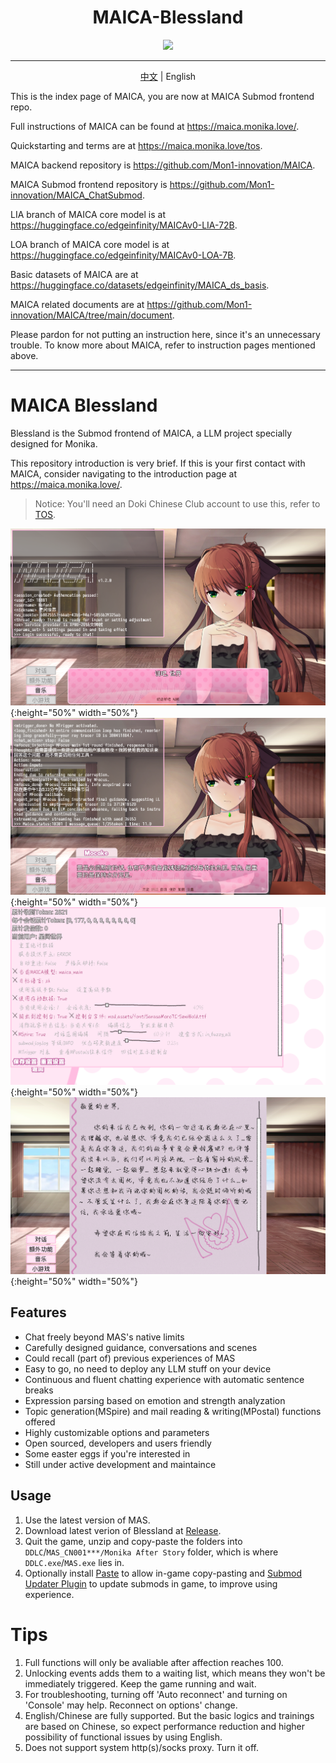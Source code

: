 <h1 align="center">MAICA-Blessland</h1>
<div align="center">
<img src="https://maica.monika.love/assets/maica-text-finish-p.png" width=150>
</div>

***

<p align="center"><a href="/README.md">中文</a> | English</p>

This is the index page of MAICA, you are now at MAICA Submod frontend repo.

Full instructions of MAICA can be found at https://maica.monika.love/.

Quickstarting and terms are at https://maica.monika.love/tos.

MAICA backend repository is https://github.com/Mon1-innovation/MAICA.

MAICA Submod frontend repository is https://github.com/Mon1-innovation/MAICA_ChatSubmod.

LIA branch of MAICA core model is at https://huggingface.co/edgeinfinity/MAICAv0-LIA-72B.

LOA branch of MAICA core model is at https://huggingface.co/edgeinfinity/MAICAv0-LOA-7B.

Basic datasets of MAICA are at https://huggingface.co/datasets/edgeinfinity/MAICA_ds_basis.

MAICA related documents are at https://github.com/Mon1-innovation/MAICA/tree/main/document.

Please pardon for not putting an instruction here, since it's an unnecessary trouble. To know more about MAICA, refer to instruction pages mentioned above.

-------------------------

# MAICA Blessland

Blessland is the Submod frontend of MAICA, a LLM project specially designed for Monika.

This repository introduction is very brief. If this is your first contact with MAICA, consider navigating to the introduction page at https://maica.monika.love/.

> Notice: You'll need an Doki Chinese Club account to use this, refer to [TOS](https://maica.monika.love/tos).

![alt text](document/maica-rm-1.png){:height="50%" width="50%"}![alt text](document/maica-rm-2.png){:height="50%" width="50%"}
![alt text](document/maica-rm-3.png){:height="50%" width="50%"}![alt text](document/maica-rm-4.png){:height="50%" width="50%"}
## Features

* Chat freely beyond MAS's native limits
* Carefully designed guidance, conversations and scenes
* Could recall (part of) previous experiences of MAS
* Easy to go, no need to deploy any LLM stuff on your device
* Continuous and fluent chatting experience with automatic sentence breaks
* Expression parsing based on emotion and strength analyzation
* Topic generation(MSpire) and mail reading & writing(MPostal) functions offered
* Highly customizable options and parameters
* Open sourced, developers and users friendly
* Some easter eggs if you're interested in
* Still under active development and maintaince
  
## Usage

1. Use the latest version of MAS.  
2. Download latest verion of Blessland at [Release](https://github.com/Mon1-innovation/MAICA_ChatSubmod/releases).  
3. Quit the game, unzip and copy-paste the folders into `DDLC`/`MAS_CN001***/Monika After Story` folder, which is where `DDLC.exe`/`MAS.exe` lies in.  
4. Optionally install [Paste](https://github.com/Legendkiller21/MAS-Submods-Paste) to allow in-game copy-pasting and [Submod Updater Plugin](https://github.com/Booplicate/MAS-Submods-SubmodUpdaterPlugin) to update submods in game, to improve using experience.

# Tips
1. Full functions will only be avaliable after affection reaches 100.
2. Unlocking events adds them to a waiting list, which means they won't be immediately triggered. Keep the game running and wait.
3. For troubleshooting, turning off 'Auto reconnect' and turning on 'Console' may help. Reconnect on options' change.
4. English/Chinese are fully supported. But the basic logics and trainings are based on Chinese, so expect performance reduction and higher possibility of functional issues by using English.
5. Does not support system http(s)/socks proxy. Turn it off.